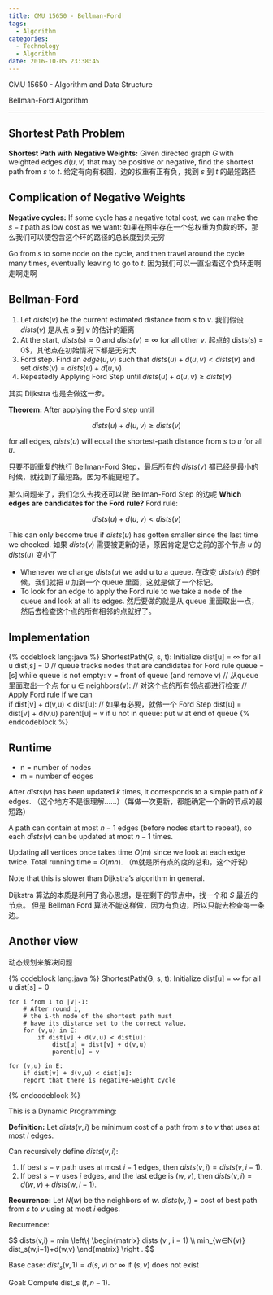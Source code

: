 ```yaml
---
title: CMU 15650 - Bellman-Ford
tags:
  - Algorithm
categories:
  - Technology
  - Algorithm
date: 2016-10-05 23:38:45
---
```

CMU 15650 - Algorithm and Data Structure 

Bellman-Ford Algorithm
<!-- more -->

***

## Shortest Path Problem

**Shortest Path with Negative Weights:**
Given directed graph $G$ with weighted edges $d(u,v)$ that may be positive or negative, find the shortest path from $s$ to $t$.
给定有向有权图，边的权重有正有负，找到 $s$ 到 $t$ 的最短路径

## Complication of Negative Weights
**Negative cycles:** 
If some cycle has a negative total cost, we can make the $s − t$ path as low cost as we want:
如果在图中存在一个总权重为负数的环，那么我们可以使包含这个环的路径的总长度到负无穷

Go from $s$ to some node on the cycle, and then travel around the cycle many times, eventually leaving to go to $t$.
因为我们可以一直沿着这个负环走啊走啊走啊

## Bellman-Ford
1. Let $dists(v)$ be the current estimated distance from $s$ to $v$. 
我们假设 $dists(v)$ 是从点 $s$ 到 $v$ 的估计的距离
2. At the start, $dists(s) = 0$ and $dists(v) = \infty$ for all other $v$.
起点的 dists(s) = 0$，其他点在初始情况下都是无穷大
3. Ford step. 
	Find an $edge(u,v)$ such that 
	$dists(u) + d(u,v) < dists(v)$
	and set $dists(v) = dists(u) + d(u,v)$.
4. Repeatedly Applying Ford Step until $dists(u)+d(u,v) ≥ dists(v)$

其实 Dijkstra 也是会做这一步。

**Theorem:**
After applying the Ford step until 

$$dists(u)+d(u,v) ≥ dists(v)$$

for all edges, $dists(u)$ will equal the shortest-path distance from $s$ to $u$ for all $u$.

只要不断重复的执行 Bellman-Ford Step，最后所有的 $dists(v)$ 都已经是最小的时候，就找到了最短路，因为不能更短了。

那么问题来了，我们怎么去找还可以做 Bellman-Ford Step 的边呢
**Which edges are candidates for the Ford rule?**
Ford rule:

$$dists(u) + d(u,v) < dists(v)$$

This can only become true if $dists(u)$ has gotten smaller since the
last time we checked.
如果 $dists(v)$ 需要被更新的话，原因肯定是它之前的那个节点 $u$ 的 $dists(u)$ 变小了
* Whenever we change $dists(u)$ we add u to a queue. 
	在改变 $dists(u)$ 的时候，我们就把 $u$ 加到一个 queue 里面，这就是做了一个标记。
* To look for an edge to apply the Ford rule to we take a node of the queue and look at all its edges.
	然后要做的就是从 queue 里面取出一点，然后去检查这个点的所有相邻的点就好了。

## Implementation
{% codeblock lang:java  %}
ShortestPath(G, s, t):
Initialize dist[u] = ∞ for all u
dist[s] = 0
// queue tracks nodes that are candidates for Ford rule queue = [s]
while queue is not empty:
	v = front of queue (and remove v)   // 从queue里面取出一个点
	for u ∈ neighbors(v):               // 对这个点的所有邻点都进行检查
		// Apply Ford rule if we can   
		if dist[v] + d(v,u) < dist[u]:  // 如果有必要，就做一个 Ford Step
			dist[u] = dist[v] + d(v,u) 
			parent[u] = v
			if u not in queue: put w at end of queue
{% endcodeblock %}

## Runtime
- n = number of nodes   
- m = number of edges

After $dists(v)$ has been updated $k$ times, it corresponds to a simple path of $k$ edges. （这个地方不是很理解……）（每做一次更新，都能确定一个新的节点的最短路）

A path can contain at most $n − 1$ edges (before nodes start to repeat), so each $dists(v)$ can be updated at most $n − 1$ times.

Updating all vertices once takes time $O(m)$ since we look at each edge twice.
Total running time = $O(mn)$. （m就是所有点的度的总和，这个好说）

Note that this is slower than Dijkstra’s algorithm in general.

Dijkstra 算法的本质是利用了贪心思想，是在剩下的节点中，找一个和 $S$ 最近的节点。
但是 Bellman Ford 算法不能这样做，因为有负边，所以只能去检查每一条边。

## Another view
动态规划来解决问题

{% codeblock lang:java  %}
ShortestPath(G, s, t):
	Initialize dist[u] = ∞ for all u 
	dist[s] = 0
	
	for i from 1 to |V|-1:
		# After round i, 
		# the i-th node of the shortest path must 
		# have its distance set to the correct value.
		for (v,u) in E:
			if dist[v] + d(v,u) < dist[u]:
				dist[u] = dist[v] + d(v,u)
				parent[u] = v
	
	for (v,u) in E:
		if dist[v] + d(v,u) < dist[u]:
		report that there is negative-weight cycle
{% endcodeblock %}

This is a Dynamic Programming:

**Definition:**
Let $dists(v,i)$ be minimum cost of a path from $s$ to $v$ that uses at most $i$ edges.

Can recursively define $dists(v,i)$:
1. If best $s−v$ path uses at most $i−1$ edges, then
$dists (v , i) = dists (v , i − 1)$.
2. If best $s−v$ uses $i$ edges, and the last edge is $(w,v)$, then $dists (v , i ) = d (w , v) + dists (w , i − 1)$.

**Recurrence:**
Let $N(w)$ be the neighbors of $w$.
$dists(v,i)$ = cost of best path from $s$ to $v$ using at most $i$ edges.

Recurrence:

$$
dists(v,i) = min
\left\\{
    \begin{matrix}
     	dists (v , i − 1) \\\\
     	min_{w∈N(v)} dist_s(w,i−1)+d(w,v) 
    \end{matrix} 
\right .
$$

Base case: $dist_s(v,1) = d(s,v)$ or ∞ if $(s,v)$ does not exist 

Goal: Compute dist_s $(t , n − 1)$.


